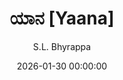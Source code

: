 ---
layout: book-review
date: 2026-01-30 00:00:00
title: ಯಾನ [Yaana]
author: S.L. Bhyrappa
cover: assets/img/book_covers/Yaana.jpg
olid:  # use Open Library ID to fetch cover (if no `cover` is provided)
isbn:  # use ISBN to fetch cover (if no `olid` is provided, dashes are optional)
categories: Fiction Philosophy Science Fiction Indian Literature
tags: yet-to-start
started: 2026-01-01
finished: 2026-02-28
released: 2014
status: interested
---